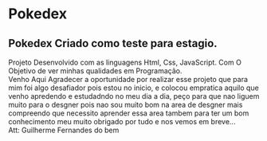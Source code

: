 # Pokedex
<h2>Pokedex Criado como teste para estagio.</h2>
<p>Projeto Desenvolvido com as linguagens Html, Css, JavaScript. Com O Objetivo de ver minhas qualidades em Programação.</br>
Venho Aqui Agradecer a oportunidade por realizar esse projeto que para mim foi algo desafiador pois estou no inicio, e colocou empratica aquilo que venho apredendo e estudadndo no meu dia a dia, peço para que nao liguem muito para o desgner pois nao sou muito bom na area de desgner mais compreendo que necessito aprender essa area tambem para ter um bom conhecimento meu muito obrigado por tudo e nos vemos em breve... <br>   Att: Guilherme Fernandes do bem</p>
